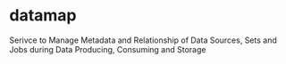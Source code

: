 # datamap
 Serivce to Manage Metadata and Relationship of Data Sources, Sets and Jobs during Data Producing, Consuming and Storage
